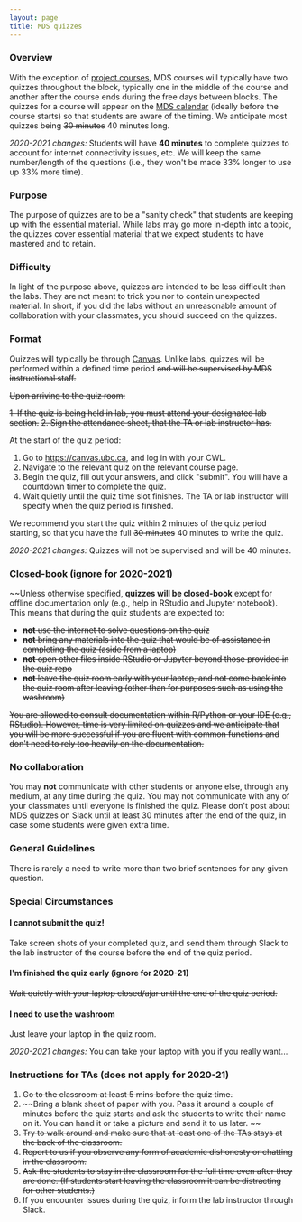 ```yaml
---
layout: page
title: MDS quizzes
---
```



### Overview
With the exception of [project courses](https://ubc-mds.github.io/2019-08-22-project-courses/), MDS courses will typically have two quizzes throughout the block, typically one in the middle of the course and another after the course ends during the free days between blocks. The quizzes for a course will appear on the [MDS calendar](https://ubc-mds.github.io/calendar/) (ideally before the course starts) so that students are aware of the timing. We anticipate most quizzes being ~~30 minutes~~ 40 minutes long.

_2020-2021 changes:_ Students will have **40 minutes** to complete quizzes to account for internet connectivity issues, etc. We will keep the same number/length of the questions (i.e., they won't be made 33% longer to use up 33% more time).

### Purpose
The purpose of quizzes are to be a "sanity check" that students are keeping up with the essential material. While labs may go more in-depth into a topic, the quizzes cover essential material that we expect students to have mastered and to retain.

### Difficulty
In light of the purpose above, quizzes are intended to be less difficult than the labs. They are not meant to trick you nor to contain unexpected material. In short, if you did the labs without an unreasonable amount of collaboration with your classmates, you should succeed on the quizzes.

### Format

Quizzes will typically be through [Canvas](canvas.ubc.ca). Unlike labs, quizzes will be performed within a defined time period ~~and will be supervised by MDS instructional staff.~~

~~Upon arriving to the quiz room:~~

~~1. If the quiz is being held in lab, you must attend your designated lab section.~~
~~2. Sign the attendance sheet, that the TA or lab instructor has.~~

At the start of the quiz period:

1. Go to <https://canvas.ubc.ca>, and log in with your CWL.
2. Navigate to the relevant quiz on the relevant course page.
3. Begin the quiz, fill out your answers, and click "submit". You will have a countdown timer to complete the quiz.
4. Wait quietly until the quiz time slot finishes. The TA or lab instructor will specify when the quiz period is finished. 

We recommend you start the quiz within 2 minutes of the quiz period starting, so that you have the full ~~30 minutes~~ 40 minutes to write the quiz.

_2020-2021 changes:_ Quizzes will not be supervised and will be 40 minutes. 

### Closed-book (ignore for 2020-2021)

~~Unless otherwise specified, **quizzes will be closed-book** except for offline documentation only (e.g., help in RStudio and Jupyter notebook). This means that during the quiz students are expected to:

  - ~~**not** use the internet to solve questions on the quiz~~
  - ~~**not** bring any materials into the quiz that would be of assistance in completing the quiz (aside from a laptop)~~
  - ~~**not** open other files inside RStudio or Jupyter beyond those provided in the quiz repo~~
  - ~~**not** leave the quiz room early with your laptop, and not come back into the quiz room after leaving (other than for purposes such as using the washroom)~~

~~You are allowed to consult documentation within R/Python or your IDE (e.g., RStudio). However, time is very limited on quizzes and we anticipate that you will be more successful if you are fluent with common functions and don't need to rely too heavily on the documentation.~~

### No collaboration

You may **not** communicate with other students or anyone else, through any medium, at any time during the quiz. You may not communicate with any of your classmates until everyone is finished the quiz. Please don't post about MDS quizzes on Slack until at least 30 minutes after the end of the quiz, in case some students were given extra time.


### General Guidelines

There is rarely a need to write more than two brief sentences for any given question. 

### Special Circumstances

#### I cannot submit the quiz!

Take screen shots of your completed quiz, and send them through Slack to the lab instructor of the course before the end of the quiz period.

#### I'm finished the quiz early (ignore for 2020-21)

~~Wait quietly with your laptop closed/ajar until the end of the quiz period.~~

#### I need to use the washroom

Just leave your laptop in the quiz room. 

_2020-2021 changes:_ You can take your laptop with you if you really want...

### Instructions for TAs (does not apply for 2020-21)

1. ~~Go to the classroom at least 5 mins before the quiz time.~~
2. ~~Bring a blank sheet of paper with you. Pass it around a couple of minutes before the quiz starts and ask the students to write their name on it. You can hand it or take a picture and send it to us later. ~~
3. ~~Try to walk around and make sure that at least one of the TAs stays at the back of the classroom.~~
4. ~~Report to us if you observe any form of academic dishonesty or chatting in the classroom.~~
5. ~~Ask the students to stay in the classroom for the full time even after they are done. (If students start leaving the classroom it can be distracting for other students.)~~
6. If you encounter issues during the quiz, inform the lab instructor through Slack.

